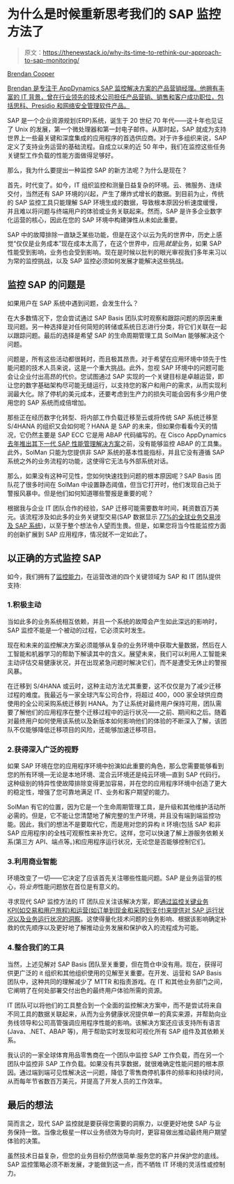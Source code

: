# 为什么是时候重新思考我们的 SAP 监控方法了

> 原文：<https://thenewstack.io/why-its-time-to-rethink-our-approach-to-sap-monitoring/>

[](https://www.linkedin.com/in/brencooper/)

[Brendan Cooper](https://www.linkedin.com/in/brencooper/)

[Brendan 是专注于 AppDynamics SAP 监控解决方案的产品营销经理。他拥有丰富的 IT 背景，曾在行业领先的技术公司担任产品营销、销售和客户成功职位，包括思科、Presidio 和网络安全管理软件产品。](https://www.linkedin.com/in/brencooper/)

[](https://www.linkedin.com/in/brencooper/)[](https://www.linkedin.com/in/brencooper/)

SAP 是一个企业资源规划(ERP)系统，诞生于 20 世纪 70 年代——这十年也见证了 Unix 的发展，第一个微处理器和第一封电子邮件。从那时起，SAP 就成为支持世界上一些最关键和深度集成的应用程序的首选供应商。对于许多组织来说，SAP 定义了支持业务运营的基础流程。自成立以来的近 50 年中，我们在监控这些任务关键型工作负载的性能方面做得足够好。

那么，我为什么要提出一种监控 SAP 的新方法呢？为什么是现在？

首先，时代变了。如今，IT 组织监控和测量日益复杂的环境。云、微服务、连续交付，当然还有 SAP 环境的兴起，产生了爆炸式增长的数据。到目前为止，传统的 SAP 监控工具只能理解 SAP 环境生成的数据，导致根本原因分析速度缓慢，并且难以将问题与终端用户的体验或业务关联起来。然而，SAP 是许多企业数字化运营的核心，因此在您的 SAP 环境中构建弹性从未如此重要。

SAP 中的故障排除一直缺乏某些功能，但是在这个以云为先的世界中，历史上感觉“仅仅是业务成本”现在成本太高了，在这个世界中，应用*就是*业务，如果 SAP 性能受到影响，业务也会受到影响。现在是时候以批判的眼光审视我们多年来习以为常的监控挑战，以及 SAP 监控必须如何发展才能解决这些挑战。

## 监控 SAP 的问题是

如果用户在 SAP 系统中遇到问题，会发生什么？

在大多数情况下，您会尝试通过 SAP Basis 团队实时观察和跟踪问题的原因来重现问题。另一种选择是对任何简短的转储或系统日志进行分类，将它们关联在一起以跟踪问题。最后的选择是希望 SAP 的生命周期管理工具 SolMan 能够解决这个问题。

问题是，所有这些活动都很耗时，而且极其昂贵。对于希望在应用环境中领先于性能问题的技术人员来说，这是一个重大挑战。此外，忽视 SAP 环境中的问题可能会让企业付出高昂的代价。您试图通过 SAP 实现的一个关键目标是卓越运营，即让您的数字基础架构尽可能无缝运行，以支持您的客户和用户的需求，从而实现利润最大化。除了停机的美元成本，还要考虑到生产力的损失可能会因有多少用户使用您的 SAP 系统而成倍增加。

那些正在经历数字化转型、将内部工作负载迁移至云或将传统 SAP 系统迁移至 S/4HANA 的组织又会如何呢？HANA 是 SAP 的未来，但如果你看看今天的情况，它仍然主要是 SAP ECC 它是用 ABAP 代码编写的。在 Cisco AppDynamics [去年推出其下一代 SAP 性能管理解决方案](https://www.appdynamics.com/solutions/sap-monitoring)之前，没有能够监控 ABAP 的工具集。此外，SolMan 只能为您提供非 SAP 系统的基本性能指标，并且它没有遵循 SAP 系统之外的业务流程的功能，这使得它无法与外部系统对话。

那么，如果没有这种可见性，您如何快速找到问题的根本原因呢？SAP Basis 团队花了很多时间在 SolMan 中设置静态阈值，但当它打开时，他们发现自己处于警报风暴中。但是他们如何知道哪些警报是重要的呢？

根据我与企业 IT 团队合作的经验，SAP 迁移可能需要数年时间，耗资数百万美元。该流程涉及如此多的业务关键型交易(SAP 数据显示 [77%的全球业务交易涉及 SAP 系统](https://www.sap.com/docs/download/investors/2020/sap-factsheet-jul2020-en.pdf))，以至于整个想法令人望而生畏。但是，如果您将当今性能监控方面的创新扩展到 SAP 应用程序，情况就不一定如此了。

## 以正确的方式监控 SAP

如今，我们拥有了[监控能力](https://www.appdynamics.com/webinar/putting-business-performance-first-with-SAP)，在运营改进的四个关键领域为 SAP 和 IT 团队提供支持:

### 1.积极主动

当如此多的业务系统相互依赖，并且一个系统的故障会产生如此深远的影响时，SAP 监控不能是一个被动的过程，它必须实时发生。

现在和未来的监控解决方案必须能够从复杂的业务环境中获取大量数据，然后在人工智能和机器学习的帮助下解读其中的含义。展望未来，我们可以利用人工智能来主动评估交易健康状况，并在出现紧急问题时解决它们，而不是遭受无休止的警报风暴。

在迁移到 S/4HANA 或云时，这种主动方法尤其重要，这不仅仅是为了减少迁移过程的难度。我最近与一家全球汽车公司合作，将超过 400，000 家全球供应商使用的全公司采购系统迁移到 HANA。为了让系统对最终用户保持可用，团队需要了解他们的应用程序在整个迁移过程中的运行状况——之前、期间和之后。随着对最终用户如何使用该系统以及新版本如何影响他们的体验的不断深入了解，该团队不仅能够降低迁移项目的风险，还能够加速迁移项目。

### 2.获得深入广泛的视野

如果 SAP 环境在您的应用程序环境中扮演如此重要的角色，那么您需要能够看到您的所有环境—无论是本地环境、混合云环境还是纯云环境—直到 SAP 代码行。这种级别的特异性使故障排除变得更加容易，并在您的应用程序环境中创造了更大的稳定性，增强了您可靠地满足 IT、业务和客户期望的能力。

SolMan 有它的位置，因为它是一个生命周期管理工具，是升级和其他维护活动所必需的。但是，它不能让您清楚地了解完整的生产环境，并且没有端到端监控功能。因此，我们的想法不是要取代它，而是用对您的异构 it 环境(包括 SAP 和非 SAP 应用程序)的全栈可观察性来补充它。这样，您可以快速了解上游服务依赖关系(第三方 API、端点等。)和应用程序运行状况，无论您是否能够控制它们。

### 3.利用商业智能

环境改变了一切——它决定了应该首先关注哪些性能问题。SAP 是业务运营的核心，将*业务*性能问题放在首位是有意义的。

寻求现代 SAP 监控方法的 IT 团队应关注该解决方案，即[通过监控关键业务 KPI(如交易和用户旅程)和运营(如订单到现金和采购到支付)来提供对 SAP 运行状况以及业务运行状况的洞察](https://www.appdynamics.com/blog/news/sap-peak-drives-business-performance/)。这使得量化技术问题的业务影响、根据该影响确定补救的优先顺序以及更好地了解推动业务发展和保护收入的流程成为可能。

### 4.整合我们的工具

当然，上述见解对 SAP Basis 团队至关重要，但在筒仓中没有用。现在，获得可供更广泛的 it 组织和其他组织使用的见解至关重要。在开发、运营和 SAP Basis 团队中，这种共同的理解减少了 MTTR 和指责游戏。在 IT 和其他业务部门之间，它阐明了在何处部署交付出色的最终用户体验所需的资源。

IT 团队可以将他们的工具整合到一个全面的监控解决方案中，而不是尝试将来自不同工具的数据关联起来，从而为业务健康状况提供单一的真实来源，并帮助向业务线领导和公司高管强调应用程序性能的影响。该解决方案还应该支持所有语言(Java、.NET、ABAP 等)，用于帮助实时发现和可视化所有 SAP 组件及其依赖关系。

我认识的一家全球体育用品零售商在一个团队中监控 SAP 工作负载，而在另一个团队中监控非 SAP 工作负载。如果没有共享数据，就很难确定性能问题的根本原因。通过端到端可见性解决这一问题，降低了零售商停机事件的频率和持续时间，从而每年节省数百万美元，并提高了开发人员的工作效率。

## 最后的想法

简而言之，现代 SAP 监控就是要获得您需要的洞察力，以便更好地使 SAP 与业务保持一致。当像北极星一样以业务绩效为导向时，更容易做出推动最终用户期望体验的决策。

虽然技术日益复杂，但您的业务目标仍然很简单:服务您的客户并保护您的底线。SAP 监控策略必须不断发展，才能做到这一点，而不牺牲 IT 环境的灵活性或控制力。

<svg xmlns:xlink="http://www.w3.org/1999/xlink" viewBox="0 0 68 31" version="1.1"><title>Group</title> <desc>Created with Sketch.</desc></svg>